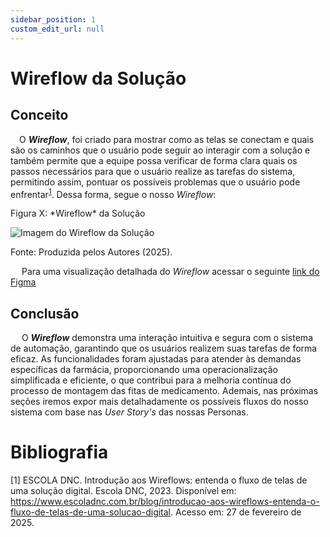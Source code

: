 ```yaml
---
sidebar_position: 1
custom_edit_url: null
---
```


# Wireflow da Solução

## Conceito

&emsp;O ***Wireflow***, foi criado para mostrar como as telas se conectam e quais são os caminhos que o usuário pode seguir ao interagir com a solução e também permite que a equipe possa verificar de forma clara quais os passos necessários para que o usuário realize as tarefas do sistema, permitindo assim, pontuar os possíveis problemas que o usuário pode enfrentar<sup>[1](#foot1)</sup>. Dessa forma, segue o nosso *Wireflow*:

<p style={{textAlign: 'center'}}>Figura X: *Wireflow* da Solução</p>
<div style={{margin: 25}}>
    <div style={{textAlign: 'center'}}>
        <img src={require("../../../../../media/user-flow.png").default} style={{width: 800}} alt="Imagem do Wireflow da Solução" />
        <br />
    </div>
</div>
<p style={{textAlign: 'center'}}>Fonte: Produzida pelos Autores (2025).</p>
 

&emsp; Para uma visualização detalhada do *Wireflow* acessar o seguinte <a href="https://www.figma.com/design/gThbVne91wSJ4elePbQgQ4/Wireframa-NDC?node-id=68-182">link do Figma</a>

## Conclusão

&emsp; O ***Wireflow*** demonstra uma interação intuitiva e segura com o sistema de automação, garantindo que os usuários realizem suas tarefas de forma eficaz. As funcionalidades foram ajustadas para atender às demandas específicas da farmácia, proporcionando uma operacionalização simplificada e eficiente, o que contribui para a melhoria contínua do processo de montagem das fitas de medicamento. Ademais, nas próximas seções iremos expor mais detalhadamente os possíveis fluxos do nosso sistema com base nas *User Story's* das nossas Personas.


# Bibliografia

[1] ESCOLA DNC. Introdução aos Wireflows: entenda o fluxo de telas de uma solução digital. Escola DNC, 2023. Disponível em: https://www.escoladnc.com.br/blog/introducao-aos-wireflows-entenda-o-fluxo-de-telas-de-uma-solucao-digital. Acesso em: 27 de fevereiro de 2025.<a name="foot1"></a>